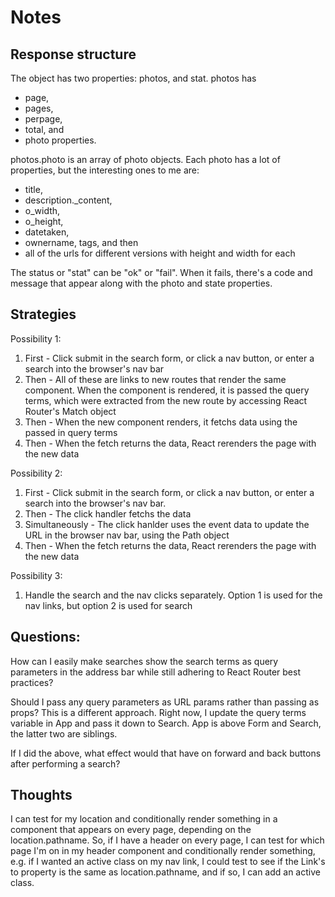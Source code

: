 # Notes

## Response structure

The object has two properties: photos, and stat. photos has 
- page, 
- pages, 
- perpage, 
- total, and 
- photo properties. 

photos.photo is an array of photo objects. Each photo has a lot of properties, but the interesting ones to me are: 
- title, 
- description._content, 
- o_width, 
- o_height, 
- datetaken, 
- ownername, tags, and then 
- all of the urls for different versions with height and width for each

The status or "stat" can be "ok" or "fail". When it fails, there's a code and message that appear along with the photo and state properties.

## Strategies

Possibility 1:
1. First - Click submit in the search form, or click a nav button, or enter a search into the browser's nav bar
2. Then - All of these are links to new routes that render the same component. When the component is rendered, it is passed the query terms, which were extracted from the new route by accessing React Router's Match object
3. Then - When the new component renders, it fetchs data using the passed in query terms
5. Then - When the fetch returns the data, React rerenders the page with the new data

Possibility 2: 
1. First - Click submit in the search form, or click a nav button, or enter a search into the browser's nav bar. 
2. Then - The click handler fetchs the data 
3. Simultaneously - The click hanlder uses the event data to update the URL in the browser nav bar, using the Path object
4. Then - When the fetch returns the data, React rerenders the page with the new data

Possibility 3: 
1. Handle the search and the nav clicks separately. Option 1 is used for the nav links, but option 2 is used for search

## Questions:

How can I easily make searches show the search terms as query parameters in the address bar while still adhering to React Router best practices?

Should I pass any query parameters as URL params rather than passing as props? This is a different approach. Right now, I update the query terms variable in App and pass it down to Search. App is above Form and Search, the latter two are siblings.

If I did the above, what effect would that have on forward and back buttons after performing a search?

## Thoughts

I can test for my location and conditionally render something in a component that appears on every page, depending on the location.pathname. So, if I have a header on every page, I can test for which page I'm on in my header component and conditionally render something, e.g. if I wanted an active class on my nav link, I could test to see if the Link's to property is the same as location.pathname, and if so, I can add an active class.




